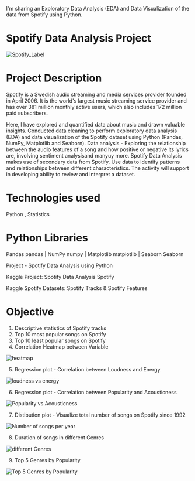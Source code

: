 I'm sharing an Exploratory Data Analysis (EDA) and Data Visualization of the data from Spotify using Python.
# Spotify Data Analysis Project
![Spotify_Label](https://github.com/rahulrajan15/Spotify-Data-Analysis-Project/assets/113009011/08be1025-c3e7-4cb7-874a-36e27cbb4650)

# Project Description
Spotify is a Swedish audio streaming and media services provider founded in April 2006. 
It is the world's largest music streaming service provider and has over 381 million monthly active users, which also includes 172 million paid subscribers.

Here, l have explored and quantified data about music and drawn valuable insights.
Conducted data cleaning to perform exploratory data analysis (EDA) and data visualization of the Spotify dataset using Python (Pandas, NumPy, Matplotlib and Seaborn).
Data analysis - Exploring the relationship between the audio features of a song and how positive or negative its lyrics are, involving sentiment analysisand manyuy more.
Spotify Data Analysis makes use of secondary data from Spotify. Use data to identify patterns and relationships between different characteristics. The activity will support in developing ability to review and interpret a dataset.


# Technologies used 
Python , Statistics

# Python Libraries 
Pandas pandas | NumPy numpy | Matplotlib matplotlib | Seaborn Seaborn

Project - Spotify Data Analysis using Python

Kaggle Project: Spotify Data Analysis Spotify

Kaggle Spotify Datasets: Spotify Tracks & Spotify Features


# Objective
1) Descriptive statistics of Spotify tracks
2) Top 10 most popular songs on Spotify
3) Top 10 least popular songs on Spotify
4) Correlation Heatmap between Variable

![heatmap](https://github.com/rahulrajan15/Spotify-Data-Analysis-Project/assets/113009011/ec945495-cbd0-4f49-b49d-836c591f741f)

5) Regression plot - Correlation between Loudness and Energy

![loudness vs energy](https://github.com/rahulrajan15/Spotify-Data-Analysis-Project/assets/113009011/df9085ed-1a29-4ca0-8c6c-6ea43a2f2292)

6) Regression plot - Correlation between Popularity and Acousticness

![Popularity vs Acousticness](https://github.com/rahulrajan15/Spotify-Data-Analysis-Project/assets/113009011/91ec6107-ca51-4912-89c5-e4a1b342502c)

7) Distibution plot - Visualize total number of songs on Spotify since 1992

![Number of songs per year](https://github.com/rahulrajan15/Spotify-Data-Analysis-Project/assets/113009011/654baaaa-34fa-4aaa-9da2-fb224da6a53f)

8) Duration of songs in different Genres

![different Genres](https://github.com/rahulrajan15/Spotify-Data-Analysis-Project/assets/113009011/174a71f6-5bcb-4332-84aa-7c42e0c98f3e)

9) Top 5 Genres by Popularity

![Top 5 Genres by Popularity](https://github.com/rahulrajan15/Spotify-Data-Analysis-Project/assets/113009011/0c71e90b-327f-4cb4-a822-9b7d60325470)
